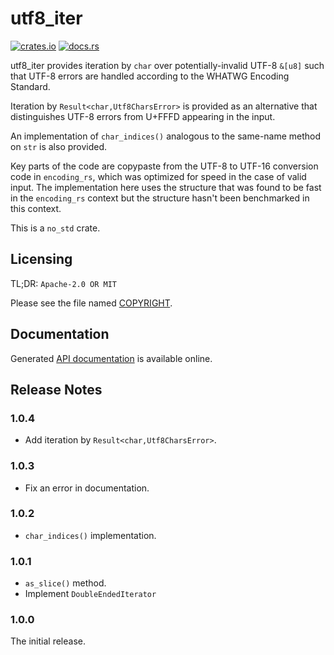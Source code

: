 # utf8_iter

[![crates.io](https://img.shields.io/crates/v/utf8_iter.svg)](https://crates.io/crates/utf8_iter)
[![docs.rs](https://docs.rs/utf8_iter/badge.svg)](https://docs.rs/utf8_iter/)

utf8_iter provides iteration by `char` over potentially-invalid UTF-8 `&[u8]`
such that UTF-8 errors are handled according to the WHATWG Encoding Standard.

Iteration by `Result<char,Utf8CharsError>` is provided as an alternative that
distinguishes UTF-8 errors from U+FFFD appearing in the input.

An implementation of `char_indices()` analogous to the same-name method on
`str` is also provided.

Key parts of the code are copypaste from the UTF-8 to UTF-16 conversion code
in `encoding_rs`, which was optimized for speed in the case of valid input.
The implementation here uses the structure that was found to be fast in the
`encoding_rs` context but the structure hasn't been benchmarked in this
context.

This is a `no_std` crate.

## Licensing

TL;DR: `Apache-2.0 OR MIT`

Please see the file named
[COPYRIGHT](https://github.com/hsivonen/utf8_iter/blob/master/COPYRIGHT).

## Documentation

Generated [API documentation](https://docs.rs/utf8_iter/) is available
online.

## Release Notes

### 1.0.4

* Add iteration by `Result<char,Utf8CharsError>`.

### 1.0.3

* Fix an error in documentation.

### 1.0.2

* `char_indices()` implementation.

### 1.0.1

* `as_slice()` method.
* Implement `DoubleEndedIterator`

### 1.0.0

The initial release.
